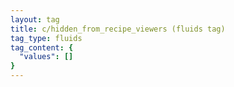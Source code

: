```yaml
---
layout: tag
title: c/hidden_from_recipe_viewers (fluids tag)
tag_type: fluids
tag_content: {
  "values": []
}
---
```

